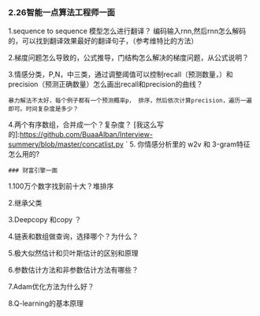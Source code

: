 ### 2.26智能一点算法工程师一面
 1.sequence to sequence 模型怎么进行翻译？
    编码输入rnn,然后rnn怎么解码的，可以找到翻译效果最好的翻译句子，（参考维特比的方法）
    
 2.梯度问题怎么导致的，公式推导，门结构怎么解决的梯度问题，从公式说明？
  
 3.情感分类，P,N，中三类，通过调整阈值可以控制recall（预测数量，）和 precision（预测正确数量）怎么画出recall和precision的曲线？
  
    暴力解法不太好，每个例子都有一个预测概率p， 排序，然后依次计算precision，遍历一遍即可。时间复杂度是多少？
    
 4.两个有序数组，合并成一个？复杂度？
    [我这么写的]:https://github.com/BuaaAlban/Interview-summery/blob/master/concatlist.py
         `
 5. 你情感分析里的 w2v 和 3-gram特征怎么用的?
    
    
    ### 财富引擎一面

1.100万个数字找到前十大？堆排序

2.继承父类

3.Deepcopy 和copy ？

4.链表和数组做查询，选择哪个？为什么？

5.极大似然估计和贝叶斯估计的区别和原理

6.参数估计方法和非参数估计方法有哪些？

7.Adam优化方法为什么好？

8.Q-learning的基本原理
  
    
